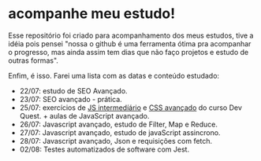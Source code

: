 # acompanhe meu estudo!

Esse repositório foi criado para acompanhamento dos meus estudos, tive a idéia pois pensei "nossa o github é uma ferramenta ótima pra acompanhar o progresso, mas ainda assim tem dias que não faço projetos e estudo de outras formas". 

Enfim, é isso. Farei uma lista com as datas e conteúdo estudado:

-  22/07: estudo de SEO Avançado.
-  23/07: SEO avançado - prática.
-  25/07: exercícios de <a href ="https://github.com/ph-bicalho/js-exercicio">JS intermedíário</a> e <a href ="https://github.com/ph-bicalho/css-exercicio">CSS avançado</a> do curso Dev Quest. + aulas de JavaScript avançado.
- 26/07: Javascript avançado, estudo de Filter, Map e Reduce.
- 27/07: Javascript avançado, estudo de javaScript assincrono.
- 28/07: Javascript avançado, Json e  requisições com fetch.
- 02/08: Testes automatizados de software com Jest.